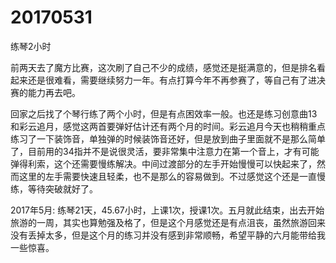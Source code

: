 # 20170531

练琴2小时

前两天去了魔方比赛，这次刷了自己不少的成绩，感觉还是挺满意的，但是排名看起来还是很难看，需要继续努力一年。有点打算今年不再参赛了，等自己有了进决赛的能力再去吧。

回家之后找了个琴行练了两个小时，但是有点困效率一般。也还是练习创意曲13和彩云追月，感觉这两首要弹好估计还有两个月的时间。彩云追月今天也稍稍重点练习了一下装饰音，单独弹的时候装饰音还好，但是放到曲子里面就不是那么简单了，目前用的34指并不是说很灵活，要非常集中注意力在第一个音上，才有可能弹得利索，这个还需要慢练解决。中间过渡部分的左手开始慢慢可以快起来了，然而这里的左手需要快速且轻柔，也不是那么的容易做到。不过感觉这个还是一直慢练，等待突破就好了。

2017年5月: 练琴21天，45.67小时，上课1次，授课1次。五月就此结束，出去开始旅游的一周，其实也算勉强及格了，但是这个月感觉还是有点沮丧，虽然旅游回来没有丢掉太多，但是这个月的练习并没有感到非常顺畅，希望平静的六月能带给我一些惊喜。
